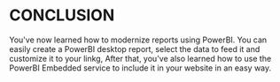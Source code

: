<page title="Conclusion"/>

CONCLUSION
====

You've now learned how to modernize reports using PowerBI. You can easily create a PowerBI desktop report, select the data to feed it and customize it to your linkg, After that, you've also learned how to use the PowerBI Embedded service to include it in your website in an easy way.